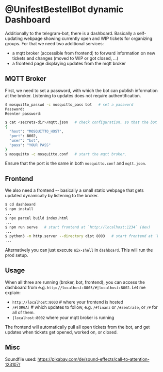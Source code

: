 # @UnifestBestellBot dynamic Dashboard
Additionally to the telegram-bot, there is a dashboard. Basically a
self-updating webpage showing currently open and WIP tickets for organizing
groups. For that we need two additional services:
- a mqtt broker (accessible from frontend) to forward information on new tickets and changes (moved to WIP or got closed, ...)
- a frontend page displaying updates from the mqtt broker

## MQTT Broker
First, we need to set a password, with which the bot can publish information at
the broker. Listening to updates does not require authentification.

```sh
$ mosquitto_passwd -c mosquitto_pass bot   # set a password
Password:
Reenter password:

$ cat <secrets-dir>/mqtt.json   # check configuration, so that the bot can connect later
{
  "host": "MOSQUITTO_HOST",
  "port": 8002,
  "user": "bot",
  "pass": "YOUR PASS"
}
$ mosquitto -c mosquitto.conf   # start the mqtt broker.
```
Ensure that the port is the same in both `mosquitto.conf` and `mqtt.json`.


## Frontend
We also need a frontend -- basically a small static webpage that gets updated dynamically by listening to the broker.
```sh
$ cd dashboard
$ npm install
...
$ npx parcel build index.html
...
$ npm run serve   # start frontend at `http://localhost:1234` (dev)
...
$ python3 -m http.server --directory dist 8003   # start frontend at `http://0.0.0.0:8003` (prod)
...
```

Alternatively you can just execute `nix-shell` in `dashboard`. This will run the prod setup.

## Usage
When all three are running (broker, bot, frontend), you can access the dashboard from e.g. `http://localhost:8003/#|localhost:8002`. Let me explain:
- `http://localhost:8003`  # where your frontend is hosted
- `/#[ORGA]`  # which updates to follow, e.g. `/#finanz` or `/#zentrale`, or `/#` for all of them.
- `|localhost:8002` where your mqtt broker is running

The frontend will automatically pull all open tickets from the bot, and get updates when tickets get opened, worked on, or closed.

## Misc
Soundfile used: https://pixabay.com/de/sound-effects/call-to-attention-123107/
